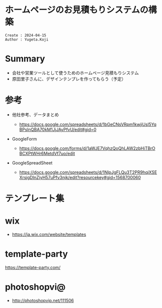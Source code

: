 ホームページのお見積もりシステムの構築
===
```
Create : 2024-04-15
Author : Yugeta.Koji
```

# Summary
- 会社や営業ツールとして使うためのホームページ見積もりシステム
- 原田里子さんに、デザインテンプレを作ってもらう（予定）


# 参考
- 他社参考、データまとめ
  - https://docs.google.com/spreadsheets/d/1bGeCNsVRpm1kwjiUsl5YqBPsInQBA70kM1JjJAyPfvU/edit#gid=0

- GoogleForm
  - https://docs.google.com/forms/d/1aWJE7VqhzQoQhLAW2zbHiTBrOBCXPtWHr6MetdVf7uo/edit
- GoogleSpreadSheet
  - https://docs.google.com/spreadsheets/d/1NlpJgFLQu3T2PR9hqiXSEXrsjgDlnZjyH57uPfv3njk/edit?resourcekey#gid=1568700060

# テンプレート集
# wix
- https://ja.wix.com/website/templates

# template-party
https://template-party.com/

# photoshopvi@
- http://photoshopvip.net/111506
